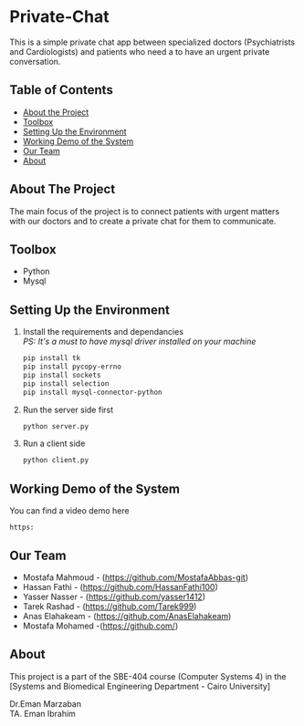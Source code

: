 # Private-Chat
 This is a simple private chat app between specialized doctors (Psychiatrists and Cardiologists) and patients who need a to have an urgent private conversation.


## Table of Contents

* [About the Project](#about-the-project)
* [Toolbox](#toolbox)
* [Setting Up the Environment](#setting-up-the-environment)
* [Working Demo of the System](#working-demo-of-the-system)
* [Our Team](#our-team)
* [About](#about)

## About The Project

The main focus of the project is to connect patients with urgent matters with our doctors and to create a private chat for them to communicate.

## Toolbox

- Python
- Mysql

## Setting Up the Environment

1. Install the requirements and dependancies\
    *PS: It's a must to have mysql driver installed on your machine*
    ```sh
    pip install tk
    pip install pycopy-errno
    pip install sockets
    pip install selection
    pip install mysql-connector-python
    ```

2. Run the server side first
    ```sh
    python server.py
    ```

3. Run a client side 
    ```sh
    python client.py
    ```

## Working Demo of the System

You can find a video demo here

```
https:
```

## Our Team

* Mostafa Mahmoud - (https://github.com/MostafaAbbas-git) 
* Hassan Fathi - (https://github.com/HassanFathi100)
* Yasser Nasser - (https://github.com/yasser1412)
* Tarek Rashad - (https://github.com/Tarek999)
* Anas Elahakeam - (https://github.com/AnasElahakeam)
* Mostafa Mohamed -(https://github.com/)

## About

This project is a part of the SBE-404 course (Computer Systems 4) in the [Systems and Biomedical Engineering Department - Cairo University]

Dr.Eman Marzaban\
TA. Eman Ibrahim

